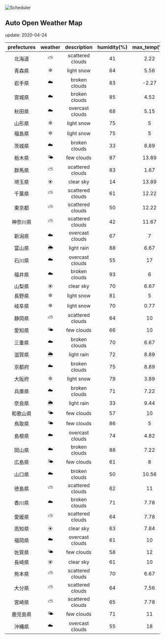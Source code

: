 ![Scheduler](https://github.com/miya/auto_open_weather_map/workflows/Scheduler/badge.svg)
## Auto Open Weather Map
update: 2020-04-24

|prefectures|weather|description|humidity(%)|max_temp(℃)|min_temp(℃)|
|:-----------:|:------------:|:------------:|:-----------:|:------------:|:-----------:|
|北海道|⛅️|scattered clouds|41|2.22|1.67|
|青森県|❄️|light snow|64|5.56|4.44|
|岩手県|☁️|broken clouds|83|-2.27|-2.27|
|宮城県|☁️|broken clouds|85|4.52|4.52|
|秋田県|☁️|overcast clouds|68|5.15|5.15|
|山形県|❄️|light snow|75|5|5|
|福島県|❄️|light snow|75|5|5|
|茨城県|☁️|broken clouds|33|8.89|4.44|
|栃木県|🌤|few clouds|87|13.89|7|
|群馬県|⛅️|scattered clouds|83|1.67|1.67|
|埼玉県|☀️|clear sky|14|13.89|8.89|
|千葉県|⛅️|scattered clouds|61|12.22|11.67|
|東京都|⛅️|scattered clouds|50|12.22|10.56|
|神奈川県|⛅️|scattered clouds|42|11.67|10.56|
|新潟県|☁️|overcast clouds|67|7|5|
|富山県|🌦|light rain|88|6.67|5.56|
|石川県|☁️|overcast clouds|55|17|16|
|福井県|☁️|broken clouds|93|6|6|
|山梨県|☀️|clear sky|70|6.67|6|
|長野県|❄️|light snow|81|5|3.33|
|岐阜県|❄️|light snow|70|0.77|0.77|
|静岡県|⛅️|scattered clouds|64|10|5.56|
|愛知県|🌤|few clouds|66|10|7.78|
|三重県|☁️|broken clouds|70|6.67|6.67|
|滋賀県|🌦|light rain|72|8.89|7.78|
|京都府|☁️|broken clouds|75|8.89|4.44|
|大阪府|❄️|light snow|79|3.89|3.89|
|兵庫県|☁️|broken clouds|71|7.22|1.67|
|奈良県|🌦|light rain|33|9.44|4.44|
|和歌山県|🌤|few clouds|57|10|8.89|
|鳥取県|🌤|few clouds|86|5|5|
|島根県|☁️|overcast clouds|74|4.82|4.82|
|岡山県|☁️|broken clouds|88|7.22|4.44|
|広島県|🌤|few clouds|61|8|6.11|
|山口県|☁️|broken clouds|50|10.56|10.56|
|徳島県|⛅️|scattered clouds|62|11|10|
|香川県|☁️|broken clouds|71|7.78|7.78|
|愛媛県|⛅️|scattered clouds|64|7.78|7.78|
|高知県|☀️|clear sky|63|7.84|7.84|
|福岡県|☁️|overcast clouds|61|10|8.89|
|佐賀県|🌤|few clouds|58|12|7.78|
|長崎県|☀️|clear sky|61|10|10|
|熊本県|⛅️|scattered clouds|70|6.67|6.67|
|大分県|⛅️|scattered clouds|64|7.56|7.56|
|宮崎県|⛅️|scattered clouds|65|7.78|7.78|
|鹿児島県|🌤|few clouds|71|11|7.78|
|沖縄県|☁️|overcast clouds|55|18|16|
